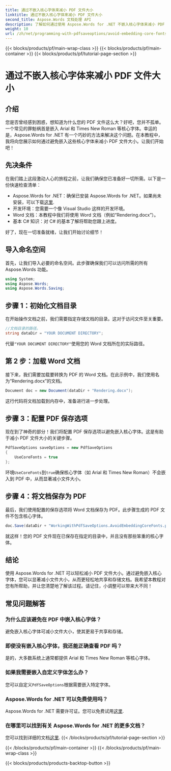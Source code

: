 ```yaml
---
title: 通过不嵌入核心字体来减小 PDF 文件大小
linktitle: 通过不嵌入核心字体来减小 PDF 文件大小
second_title: Aspose.Words 文档处理 API
description: 了解如何通过使用 Aspose.Words for .NET 不嵌入核心字体来减小 PDF 文件大小。按照我们的分步指南优化您的 PDF。
weight: 10
url: /zh/net/programming-with-pdfsaveoptions/avoid-embedding-core-fonts/
---
```


{{< blocks/products/pf/main-wrap-class >}}
{{< blocks/products/pf/main-container >}}
{{< blocks/products/pf/tutorial-page-section >}}

# 通过不嵌入核心字体来减小 PDF 文件大小

## 介绍

您是否曾经感到困惑，想知道为什么您的 PDF 文件这么大？好吧，您并不孤单。一个常见的罪魁祸首是嵌入 Arial 和 Times New Roman 等核心字体。幸运的是，Aspose.Words for .NET 有一个巧妙的方法来解决这个问题。在本教程中，我将向您展示如何通过避免嵌入这些核心字体来减小 PDF 文件大小。让我们开始吧！

## 先决条件

在我们踏上这段激动人心的旅程之前，让我们确保您已准备好一切所需。以下是一份快速检查清单：

-  Aspose.Words for .NET：确保已安装 Aspose.Words for .NET。如果尚未安装，可以下载[这里](https://releases.aspose.com/words/net/).
- 开发环境：您需要一个像 Visual Studio 这样的开发环境。
- Word 文档：本教程中我们将使用 Word 文档（例如“Rendering.docx”）。
- 基本 C# 知识：对 C# 的基本了解将帮助您跟上进度。

好了，现在一切准备就绪，让我们开始讨论细节！

## 导入命名空间

首先，让我们导入必要的命名空间。此步骤确保我们可以访问所需的所有 Aspose.Words 功能。

```csharp
using System;
using Aspose.Words;
using Aspose.Words.Saving;
```

## 步骤 1：初始化文档目录

在开始操作文档之前，我们需要指定存储文档的目录。这对于访问文件至关重要。

```csharp
//文档目录的路径。
string dataDir = "YOUR DOCUMENT DIRECTORY";
```

代替`"YOUR DOCUMENT DIRECTORY"`使用您的 Word 文档所在的实际路径。

## 第 2 步：加载 Word 文档

接下来，我们需要加载要转换为 PDF 的 Word 文档。在此示例中，我们使用名为“Rendering.docx”的文档。

```csharp
Document doc = new Document(dataDir + "Rendering.docx");
```

这行代码将文档加载到内存中，准备进行进一步处理。

## 步骤 3：配置 PDF 保存选项

现在到了神奇的部分！我们将配置 PDF 保存选项以避免嵌入核心字体。这是有助于减小 PDF 文件大小的关键步骤。

```csharp
PdfSaveOptions saveOptions = new PdfSaveOptions
{
    UseCoreFonts = true
};
```

环境`UseCoreFonts`到`true`确保核心字体（如 Arial 和 Times New Roman）不会嵌入到 PDF 中，从而显著减小文件大小。

## 步骤 4：将文档保存为 PDF

最后，我们使用配置的保存选项将 Word 文档保存为 PDF。此步骤生成的 PDF 文件不包含核心字体。

```csharp
doc.Save(dataDir + "WorkingWithPdfSaveOptions.AvoidEmbeddingCoreFonts.pdf", saveOptions);
```

就这样！您的 PDF 文件现在已保存在指定的目录中，并且没有那些笨重的核心字体。

## 结论

使用 Aspose.Words for .NET 可以轻松减小 PDF 文件大小。通过避免嵌入核心字体，您可以显著减小文件大小，从而更轻松地共享和存储文档。我希望本教程对您有所帮助，并让您清楚地了解该过程。请记住，小调整可以带来大不同！

## 常见问题解答

### 为什么应该避免在 PDF 中嵌入核心字体？
避免嵌入核心字体可减小文件大小，使其更易于共享和存储。

### 即使没有嵌入核心字体，我还能正确查看 PDF 吗？
是的，大多数系统上通常都提供 Arial 和 Times New Roman 等核心字体。

### 如果我需要嵌入自定义字体怎么办？
您可以自定义`PdfSaveOptions`根据需要嵌入特定字体。

### Aspose.Words for .NET 可以免费使用吗？
 Aspose.Words for .NET 需要许可证。您可以免费试用[这里](https://releases.aspose.com/).

### 在哪里可以找到有关 Aspose.Words for .NET 的更多文档？
您可以找到详细的文档[这里](https://reference.aspose.com/words/net/).
{{< /blocks/products/pf/tutorial-page-section >}}

{{< /blocks/products/pf/main-container >}}
{{< /blocks/products/pf/main-wrap-class >}}

{{< blocks/products/products-backtop-button >}}
